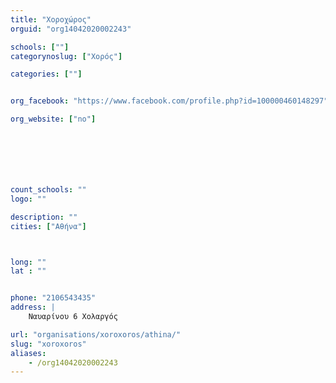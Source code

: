 ```yaml
---
title: "Χοροχώρος"
orguid: "org14042020002243"

schools: [""]
categorynoslug: ["Χορός"]

categories: [""]


org_facebook: "https://www.facebook.com/profile.php?id=100000460148297"

org_website: ["no"]







count_schools: ""
logo: ""

description: ""
cities: ["Αθήνα"]



long: ""
lat : ""


phone: "2106543435"
address: |
    Ναυαρίνου 6 Χολαργός

url: "organisations/xoroxoros/athina/"
slug: "xoroxoros"
aliases:
    - /org14042020002243
---
```



